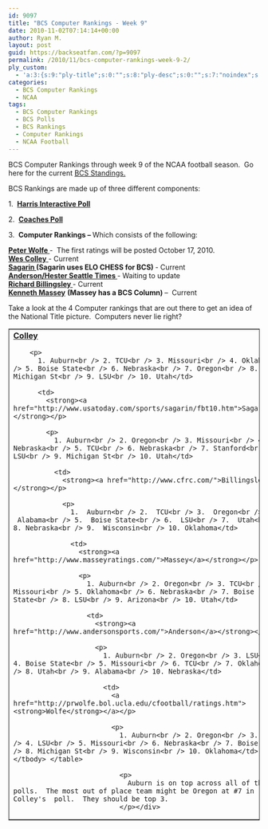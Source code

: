 ```yaml
---
id: 9097
title: "BCS Computer Rankings - Week 9"
date: 2010-11-02T07:14:14+00:00
author: Ryan M.
layout: post
guid: https://backseatfan.com/?p=9097
permalink: /2010/11/bcs-computer-rankings-week-9-2/
ply_custom:
  - 'a:3:{s:9:"ply-title";s:0:"";s:8:"ply-desc";s:0:"";s:7:"noindex";s:0:"";}'
categories:
  - BCS Computer Rankings
  - NCAA
tags:
  - BCS Computer Rankings
  - BCS Polls
  - BCS Rankings
  - Computer Rankings
  - NCAA Football
---
```


<div class="entry">
  <p>
    BCS Computer Rankings through week 9 of the NCAA football season.  Go here for the current <a href="https://backseatfan.com/2010/11/bcs-rankings-week-9-2/">BCS Standings.</a>
  </p>

  <p>
    BCS Rankings are made up of three different components:
  </p>

  <p>
    1.  <strong><a href="http://www.cbssports.com/collegefootball/polls/full/harris">Harris Interactive Poll</a></strong>
  </p>

  <p>
    2.  <strong><a href="http://espn.go.com/college-football/rankings/_/poll/2">Coaches Poll</a></strong>
  </p>

  <p>
    3.  <strong>Computer Rankings – </strong>Which consists of the following:
  </p>

  <p>
    <strong><a href="http://prwolfe.bol.ucla.edu/cfootball/ratings.htm">Peter Wolfe </a></strong>-  The first ratings will be posted October 17, 2010.<br /> <a href="http://www.colleyrankings.com/"><strong>Wes Colley</strong> </a>- Current<br /> <strong><a href="http://www.usatoday.com/sports/sagarin/fbt10.htm">Sagarin </a>(Sagarin uses ELO CHESS for BCS) </strong>- Current<br /> <strong><a href="http://www.andersonsports.com/">Anderson/Hester Seattle Times </a></strong>- Waiting to update<br /> <strong><a href="http://www.cfrc.com/">Richard Billingsley </a></strong>- Current<br /> <strong><a href="http://www.masseyratings.com/">Kenneth Massey</a></strong> <strong>(Massey has a BCS Column) </strong>–  Current
  </p>

  <p>
    Take a look at the 4 Computer rankings that are out there to get an idea of the National Title picture.  Computers never lie right?
  </p>

  <table border="1" cellspacing="0" cellpadding="4">
    <tr>
      <td>
        <strong><a href="http://www.colleyrankings.com/">Colley</a></strong></p>

        <p>
          1. Auburn<br /> 2. TCU<br /> 3. Missouri<br /> 4. Oklahoma<br /> 5. Boise State<br /> 6. Nebraska<br /> 7. Oregon<br /> 8. Michigan St<br /> 9. LSU<br /> 10. Utah</td>

          <td>
            <strong><a href="http://www.usatoday.com/sports/sagarin/fbt10.htm">Sagarin</a></strong></p>

            <p>
              1. Auburn<br /> 2. Oregon<br /> 3. Missouri<br /> 4. Nebraska<br /> 5. TCU<br /> 6. Nebraska<br /> 7. Stanford<br /> 8. LSU<br /> 9. Michigan St<br /> 10. Utah</td>

              <td>
                <strong><a href="http://www.cfrc.com/">Billingsley</a></strong></p>

                <p>
                  1.  Auburn<br /> 2.  TCU<br /> 3.  Oregon<br /> 4.  Alabama<br /> 5.  Boise State<br /> 6.  LSU<br /> 7.  Utah<br /> 8. Nebraska<br /> 9.  Wisconsin<br /> 10. Oklahoma</td>

                  <td>
                    <strong><a href="http://www.masseyratings.com/">Massey</a></strong></p>

                    <p>
                      1. Auburn<br /> 2. Oregon<br /> 3. TCU<br /> 4. Missouri<br /> 5. Oklahoma<br /> 6. Nebraska<br /> 7. Boise State<br /> 8. LSU<br /> 9. Arizona<br /> 10. Utah</td>

                      <td>
                        <strong><a href="http://www.andersonsports.com/">Anderson</a></strong></p>

                        <p>
                          1. Auburn<br /> 2. Oregon<br /> 3. LSU<br /> 4. Boise State<br /> 5. Missouri<br /> 6. TCU<br /> 7. Oklahoma<br /> 8. Utah<br /> 9. Alabama<br /> 10. Nebraska</td>

                          <td>
                            <a href="http://prwolfe.bol.ucla.edu/cfootball/ratings.htm"><strong>Wolfe</strong></a></p>

                            <p>
                              1. Auburn<br /> 2. Oregon<br /> 3. TCU<br /> 4. LSU<br /> 5. Missouri<br /> 6. Nebraska<br /> 7. Boise St<br /> 8. Michigan St<br /> 9. Wisconsin<br /> 10. Oklahoma</td> </tr> </tbody> </table>

                              <p>
                                Auburn is on top across all of the polls.  The most out of place team might be Oregon at #7 in Colley's  poll.  They should be top 3.
                              </p></div>
